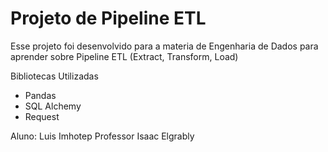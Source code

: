 # Projeto de Pipeline ETL

Esse projeto foi desenvolvido para a materia de Engenharia de Dados para aprender sobre Pipeline ETL (Extract, Transform, Load)

Bibliotecas Utilizadas
- Pandas
- SQL Alchemy
- Request

Aluno: Luis Imhotep
Professor Isaac Elgrably

